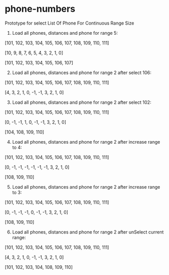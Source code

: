 # phone-numbers
Prototype for select List Of Phone For Continuous Range Size


1. Load all phones, distances and phone for range 5:

[101, 102, 103, 104, 105, 106, 107, 108, 109, 110, 111]

[10, 9, 8, 7, 6, 5, 4, 3, 2, 1, 0]

[101, 102, 103, 104, 105, 106, 107]

2. Load all phones, distances and phone for range 2 after select 106:

[101, 102, 103, 104, 105, 106, 107, 108, 109, 110, 111]

[4, 3, 2, 1, 0, -1, -1, 3, 2, 1, 0]

3. Load all phones, distances and phone for range 2 after select 102:

[101, 102, 103, 104, 105, 106, 107, 108, 109, 110, 111]

[0, -1, -1, 1, 0, -1, -1, 3, 2, 1, 0]

[104, 108, 109, 110]

4. Load all phones, distances and phone for range 2 after increase range to 4:

[101, 102, 103, 104, 105, 106, 107, 108, 109, 110, 111]

[0, -1, -1, -1, -1, -1, -1, 3, 2, 1, 0]

[108, 109, 110]

5. Load all phones, distances and phone for range 2 after increase range to 3:

[101, 102, 103, 104, 105, 106, 107, 108, 109, 110, 111]

[0, -1, -1, -1, 0, -1, -1, 3, 2, 1, 0]

[108, 109, 110]

6. Load all phones, distances and phone for range 2 after unSelect current range:

[101, 102, 103, 104, 105, 106, 107, 108, 109, 110, 111]

[4, 3, 2, 1, 0, -1, -1, 3, 2, 1, 0]

[101, 102, 103, 104, 108, 109, 110]
